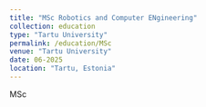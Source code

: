 ```yaml
---
title: "MSc Robotics and Computer ENgineering"
collection: education
type: "Tartu University"
permalink: /education/MSc
venue: "Tartu University"
date: 06-2025
location: "Tartu, Estonia"
---
```


MSc
